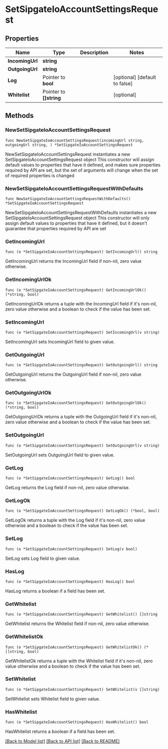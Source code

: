 # SetSipgateIoAccountSettingsRequest

## Properties

Name | Type | Description | Notes
------------ | ------------- | ------------- | -------------
**IncomingUrl** | **string** |  | 
**OutgoingUrl** | **string** |  | 
**Log** | Pointer to **bool** |  | [optional] [default to false]
**Whitelist** | Pointer to **[]string** |  | [optional] 

## Methods

### NewSetSipgateIoAccountSettingsRequest

`func NewSetSipgateIoAccountSettingsRequest(incomingUrl string, outgoingUrl string, ) *SetSipgateIoAccountSettingsRequest`

NewSetSipgateIoAccountSettingsRequest instantiates a new SetSipgateIoAccountSettingsRequest object
This constructor will assign default values to properties that have it defined,
and makes sure properties required by API are set, but the set of arguments
will change when the set of required properties is changed

### NewSetSipgateIoAccountSettingsRequestWithDefaults

`func NewSetSipgateIoAccountSettingsRequestWithDefaults() *SetSipgateIoAccountSettingsRequest`

NewSetSipgateIoAccountSettingsRequestWithDefaults instantiates a new SetSipgateIoAccountSettingsRequest object
This constructor will only assign default values to properties that have it defined,
but it doesn't guarantee that properties required by API are set

### GetIncomingUrl

`func (o *SetSipgateIoAccountSettingsRequest) GetIncomingUrl() string`

GetIncomingUrl returns the IncomingUrl field if non-nil, zero value otherwise.

### GetIncomingUrlOk

`func (o *SetSipgateIoAccountSettingsRequest) GetIncomingUrlOk() (*string, bool)`

GetIncomingUrlOk returns a tuple with the IncomingUrl field if it's non-nil, zero value otherwise
and a boolean to check if the value has been set.

### SetIncomingUrl

`func (o *SetSipgateIoAccountSettingsRequest) SetIncomingUrl(v string)`

SetIncomingUrl sets IncomingUrl field to given value.


### GetOutgoingUrl

`func (o *SetSipgateIoAccountSettingsRequest) GetOutgoingUrl() string`

GetOutgoingUrl returns the OutgoingUrl field if non-nil, zero value otherwise.

### GetOutgoingUrlOk

`func (o *SetSipgateIoAccountSettingsRequest) GetOutgoingUrlOk() (*string, bool)`

GetOutgoingUrlOk returns a tuple with the OutgoingUrl field if it's non-nil, zero value otherwise
and a boolean to check if the value has been set.

### SetOutgoingUrl

`func (o *SetSipgateIoAccountSettingsRequest) SetOutgoingUrl(v string)`

SetOutgoingUrl sets OutgoingUrl field to given value.


### GetLog

`func (o *SetSipgateIoAccountSettingsRequest) GetLog() bool`

GetLog returns the Log field if non-nil, zero value otherwise.

### GetLogOk

`func (o *SetSipgateIoAccountSettingsRequest) GetLogOk() (*bool, bool)`

GetLogOk returns a tuple with the Log field if it's non-nil, zero value otherwise
and a boolean to check if the value has been set.

### SetLog

`func (o *SetSipgateIoAccountSettingsRequest) SetLog(v bool)`

SetLog sets Log field to given value.

### HasLog

`func (o *SetSipgateIoAccountSettingsRequest) HasLog() bool`

HasLog returns a boolean if a field has been set.

### GetWhitelist

`func (o *SetSipgateIoAccountSettingsRequest) GetWhitelist() []string`

GetWhitelist returns the Whitelist field if non-nil, zero value otherwise.

### GetWhitelistOk

`func (o *SetSipgateIoAccountSettingsRequest) GetWhitelistOk() (*[]string, bool)`

GetWhitelistOk returns a tuple with the Whitelist field if it's non-nil, zero value otherwise
and a boolean to check if the value has been set.

### SetWhitelist

`func (o *SetSipgateIoAccountSettingsRequest) SetWhitelist(v []string)`

SetWhitelist sets Whitelist field to given value.

### HasWhitelist

`func (o *SetSipgateIoAccountSettingsRequest) HasWhitelist() bool`

HasWhitelist returns a boolean if a field has been set.


[[Back to Model list]](../README.md#documentation-for-models) [[Back to API list]](../README.md#documentation-for-api-endpoints) [[Back to README]](../README.md)


